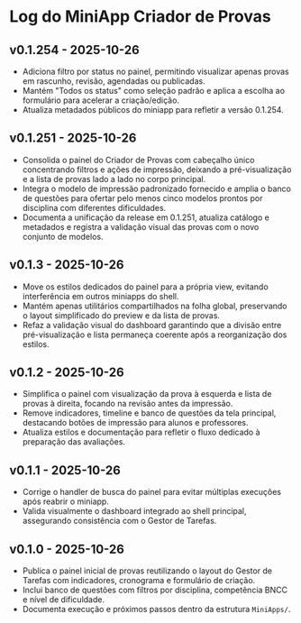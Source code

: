 # Log do MiniApp Criador de Provas

## v0.1.254 - 2025-10-26
- Adiciona filtro por status no painel, permitindo visualizar apenas provas em rascunho, revisão, agendadas ou publicadas.
- Mantém "Todos os status" como seleção padrão e aplica a escolha ao formulário para acelerar a criação/edição.
- Atualiza metadados públicos do miniapp para refletir a versão 0.1.254.

## v0.1.251 - 2025-10-26
- Consolida o painel do Criador de Provas com cabeçalho único concentrando filtros e ações de impressão,
  deixando a pré-visualização e a lista de provas lado a lado no corpo principal.
- Integra o modelo de impressão padronizado fornecido e amplia o banco de questões para ofertar pelo menos
  cinco modelos prontos por disciplina com diferentes dificuldades.
- Documenta a unificação da release em 0.1.251, atualiza catálogo e metadados e registra a validação visual
  das provas com o novo conjunto de modelos.

## v0.1.3 - 2025-10-26
- Move os estilos dedicados do painel para a própria view, evitando interferência em outros miniapps
  do shell.
- Mantém apenas utilitários compartilhados na folha global, preservando o layout simplificado do
  preview e da lista de provas.
- Refaz a validação visual do dashboard garantindo que a divisão entre pré-visualização e lista
  permaneça coerente após a reorganização dos estilos.

## v0.1.2 - 2025-10-26
- Simplifica o painel com visualização da prova à esquerda e lista de provas à direita, focando na
  revisão antes da impressão.
- Remove indicadores, timeline e banco de questões da tela principal, destacando botões de impressão
  para alunos e professores.
- Atualiza estilos e documentação para refletir o fluxo dedicado à preparação das avaliações.

## v0.1.1 - 2025-10-26
- Corrige o handler de busca do painel para evitar múltiplas execuções após reabrir o miniapp.
- Valida visualmente o dashboard integrado ao shell principal, assegurando consistência com o Gestor de Tarefas.

## v0.1.0 - 2025-10-26
- Publica o painel inicial de provas reutilizando o layout do Gestor de Tarefas com indicadores,
  cronograma e formulário de criação.
- Inclui banco de questões com filtros por disciplina, competência BNCC e nível de dificuldade.
- Documenta execução e próximos passos dentro da estrutura `MiniApps/`.
